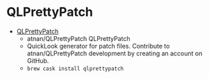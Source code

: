 # QLPrettyPatch
- [QLPrettyPatch](https://github.com/atnan/QLPrettyPatch)
  -  atnan/QLPrettyPatch QLPrettyPatch
  - QuickLook generator for patch files. Contribute to atnan/QLPrettyPatch development by creating an account on GitHub.
  - `brew cask install qlprettypatch`

